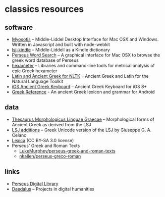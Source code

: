 # classics resources

## software
- [Myosotis](/gebrkn/Myosotis) – Middle-Liddel Desktop Interface for Mac OSX and Windows. Written in Javascript and built with node-webkit
- [lsj-kindle](itayperl/lsj-kindle) – Middle-Liddell as a Kindle dictionary
- [Perseus Word Search](librum/Perseus-Word-Search) – A graphical interface for Mac OSX to browse the greek word database of Perseus
- [hexameter](epilanthanomai/hexameter) – Libraries and command-line tools for metrical analysis of epic Greek hexameter
- [Latin and Ancient Greek for NLTK](/hapaxapah/Latin_and_Ancient_Greek_for_NLTK) – Ancient Greek and Latin for the Natural Language Toolkit
- [iOS Ancient Greek Keyboard](/ryanfb/iOS-Ancient-Greek-Keyboard) – Ancient Greek Keyboard for iOS 8+
- [Greek Reference](/blinskey/greek-reference) - An ancient Greek lexicon and grammar for Android

## data
- [Thesaurus Morphologicus Linguae Graecae](/gcelano/Thesaurus_Morphologicus_Linguae_Graecae) – Morphological forms of Ancient Greek as derived from the LSJ
- [LSJ additions](/gcelano/LSJ_additions) – Greek Unicode version of the LSJ by Giuseppe G. A. Celano
- [Lexica](PerseusDL/lexica) (CC BY-SA 3.0 license) 
- Perseus' Greek and Roman Texts
  - [LukeMurphey/perseus-greek-and-roman-texts](LukeMurphey/perseus-greek-and-roman-texts)
  - [nkallen/perseus-greco-roman](nkallen/perseus-greco-roman)

## links
- [Perseus Digital Library](http://www.perseus.tufts.edu/hopper/)
- [Daedalus](http://daedalus.umkc.edu/) – Projects in digital humanities
